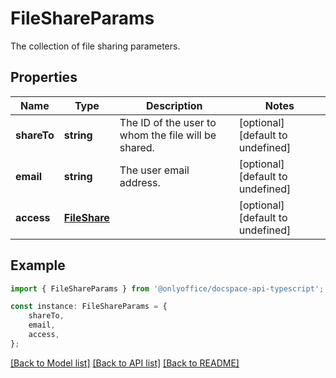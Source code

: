 # FileShareParams

The collection of file sharing parameters.

## Properties

Name | Type | Description | Notes
------------ | ------------- | ------------- | -------------
**shareTo** | **string** | The ID of the user to whom the file will be shared. | [optional] [default to undefined]
**email** | **string** | The user email address. | [optional] [default to undefined]
**access** | [**FileShare**](FileShare.md) |  | [optional] [default to undefined]

## Example

```typescript
import { FileShareParams } from '@onlyoffice/docspace-api-typescript';

const instance: FileShareParams = {
    shareTo,
    email,
    access,
};
```

[[Back to Model list]](../README.md#documentation-for-models) [[Back to API list]](../README.md#documentation-for-api-endpoints) [[Back to README]](../README.md)
